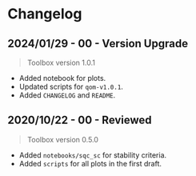 # Changelog

## 2024/01/29 - 00 - Version Upgrade
> Toolbox version 1.0.1
* Added notebook for plots.
* Updated scripts for `qom-v1.0.1`.
* Added `CHANGELOG` and `README`.

## 2020/10/22 - 00 - Reviewed
> Toolbox version 0.5.0
* Added `notebooks/sqc_sc` for stability criteria.
* Added `scripts` for all plots in the first draft.